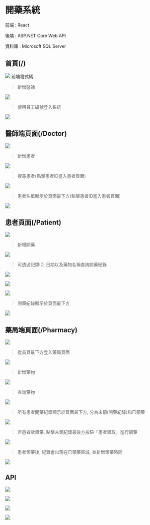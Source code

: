 # 開藥系統

前端 : React 

後端 : ASP.NET Core Web API

資料庫 : Microsoft SQL Server



## 首頁(/) 

![](/pics/首頁_1.jpg)
前端程式碼[](/medicine.client/src/pages/LogIn.jsx)

> 新增醫師

![](/pics/首頁_2.jpg)


> 使用員工編號登入系統

![](/pics/首頁_3.jpg)



## 醫師端頁面(/Doctor)

![](/pics/醫師_1.jpg)


> 新增患者

![](/pics/醫師_2.jpg)


> 搜尋患者(點擊患者ID進入患者頁面)

![](/pics/醫師_3.jpg)


> 患者名單顯示於頁面最下方(點擊患者ID進入患者頁面)

![](/pics/醫師_4.jpg)



## 患者頁面(/Patient)

![](/pics/患者_1.jpg)


> 新增開藥

![](/pics/患者_2.jpg)


> 可透過記錄ID, 日期以及藥物名稱查詢開藥紀錄

![](/pics/患者_3.jpg)

![](/pics/患者_4.jpg)

![](/pics/患者_5.jpg)


> 開藥紀錄顯示於頁面最下方

![](/pics/患者_6.jpg)



## 藥局端頁面(/Pharmacy)

![](/pics/藥局_1.jpg)


> 從首頁最下方登入藥局頁面

![](/pics/藥局_3.jpg)


> 新增藥物

![](/pics/藥局_2.jpg)


> 查詢藥物

![](/pics/藥局_4.jpg)


> 所有患者開藥紀錄顯示於頁面最下方, 分為未領(開藥紀錄)和已領藥

![](/pics/藥局_5.jpg)


> 若患者欲領藥, 點擊未領紀錄最後方按鈕「患者領取」進行領藥

![](/pics/藥局_6.jpg)


> 患者領藥後, 紀錄會出現在已領藥區域, 並新增領藥時間

![](/pics/藥局_7.jpg)


## API

![](/pics/API_1.jpg)

![](/pics/API_2.jpg)

![](/pics/API_3.jpg)

![](/pics/API_4.jpg)
